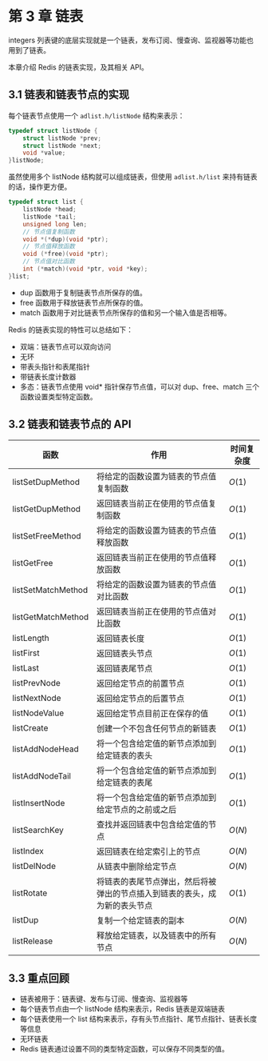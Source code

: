 # 第 3 章 链表

integers 列表键的底层实现就是一个链表，发布订阅、慢查询、监视器等功能也用到了链表。

本章介绍 Redis 的链表实现，及其相关 API。



## 3.1 链表和链表节点的实现

每个链表节点使用一个 `adlist.h/listNode` 结构来表示：

```c
typedef struct listNode {
    struct listNode *prev;
    struct listNode *next;
    void *value;
}listNode;
```

虽然使用多个 listNode 结构就可以组成链表，但使用 `adlist.h/list` 来持有链表的话，操作更方便。

```c
typedef struct list {
    listNode *head;
    listNode *tail;
    unsigned long len;
    // 节点值复制函数
    void *(*dup)(void *ptr);
    // 节点值释放函数
    void (*free)(void *ptr);
    // 节点值对比函数
    int (*match)(void *ptr, void *key);
}list;
```

+ dup 函数用于复制链表节点所保存的值。
+ free 函数用于释放链表节点所保存的值。
+ match 函数用于对比链表节点所保存的值和另一个输入值是否相等。



Redis 的链表实现的特性可以总结如下：

+ 双端：链表节点可以双向访问
+ 无环
+ 带表头指针和表尾指针
+ 带链表长度计数器
+ 多态：链表节点使用 void* 指针保存节点值，可以对 dup、free、match 三个函数设置类型特定函数。



## 3.2 链表和链表节点的 API

| 函数               | 作用                                                         | 时间复杂度 |
| ------------------ | ------------------------------------------------------------ | ---------- |
| listSetDupMethod   | 将给定的函数设置为链表的节点值复制函数                       | $O(1)$     |
| listGetDupMethod   | 返回链表当前正在使用的节点值复制函数                         | $O(1)$     |
| listSetFreeMethod  | 将给定的函数设置为链表的节点值释放函数                       | $O(1)$     |
| listGetFree        | 返回链表当前正在使用的节点值释放函数                         | $O(1)$     |
| listSetMatchMethod | 将给定的函数设置为链表的节点值对比函数                       | $O(1)$     |
| listGetMatchMethod | 返回链表当前正在使用的节点值对比函数                         | $O(1)$     |
| listLength         | 返回链表长度                                                 | $O(1)$     |
| listFirst          | 返回链表头节点                                               | $O(1)$     |
| listLast           | 返回链表尾节点                                               | $O(1)$     |
| listPrevNode       | 返回给定节点的前置节点                                       | $O(1)$     |
| listNextNode       | 返回给定节点的后置节点                                       | $O(1)$     |
| listNodeValue      | 返回给定节点目前正在保存的值                                 | $O(1)$     |
| listCreate         | 创建一个不包含任何节点的新链表                               | $O(1)$     |
| listAddNodeHead    | 将一个包含给定值的新节点添加到给定链表的表头                 | $O(1)$     |
| listAddNodeTail    | 将一个包含给定值的新节点添加到给定链表的表尾                 | $O(1)$     |
| listInsertNode     | 将一个包含给定值的新节点添加到给定节点的之前或之后           | $O(1)$     |
| listSearchKey      | 查找并返回链表中包含给定值的节点                             | $O(N)$     |
| listIndex          | 返回链表在给定索引上的节点                                   | $O(N)$     |
| listDelNode        | 从链表中删除给定节点                                         | $O(N)$     |
| listRotate         | 将链表的表尾节点弹出，然后将被弹出的节点插入到链表的表头，成为新的表头节点 | $O(1)$     |
| listDup            | 复制一个给定链表的副本                                       | $O(N)$     |
| listRelease        | 释放给定链表，以及链表中的所有节点                           | $O(N)$     |



## 3.3 重点回顾

+ 链表被用于：链表键、发布与订阅、慢查询、监视器等
+ 每个链表节点由一个 listNode 结构来表示，Redis 链表是双端链表
+ 每个链表使用一个 list 结构来表示，存有头节点指针、尾节点指针、链表长度等信息
+ 无环链表
+ Redis 链表通过设置不同的类型特定函数，可以保存不同类型的值。

